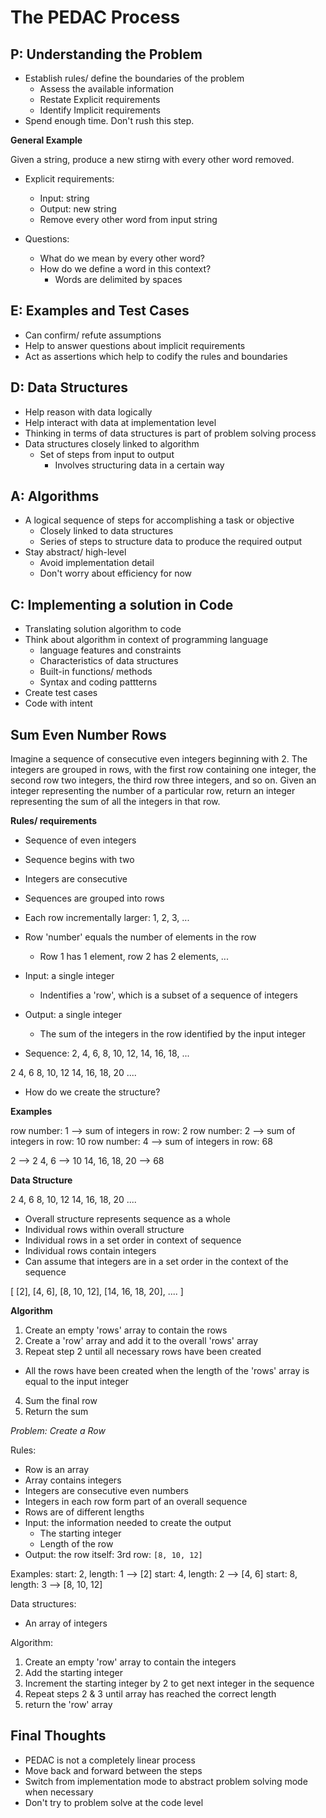# The PEDAC Process

## P: Understanding the Problem

- Establish rules/ define the boundaries of the problem
  - Assess the available information
  - Restate Explicit requirements
  - Identify Implicit requirements
- Spend enough time. Don't rush this step.

**General Example**

Given a string, produce a new stirng with every other word removed.

- Explicit requirements:
  - Input: string
  - Output: new string
  - Remove every other word from input string

- Questions:
  - What do we mean by every other word?
  - How do we define a word in this context?
    - Words are delimited by spaces

## E: Examples and Test Cases

- Can confirm/ refute assumptions
- Help to answer questions about implicit requirements
- Act as assertions which help to codify the rules and boundaries

## D: Data Structures

- Help reason with data logically
- Help interact with data at implementation level
- Thinking in terms of data structures is part of problem solving process
- Data structures closely linked to algorithm
  - Set of steps from input to output
    - Involves structuring data in a certain way

## A: Algorithms

- A logical sequence of steps for accomplishing a task or objective
  - Closely linked to data structures
  - Series of steps to structure data to produce the required output
- Stay abstract/ high-level
  - Avoid implementation detail
  - Don't worry about efficiency for now

## C: Implementing a solution in Code

- Translating solution algorithm to code
- Think about algorithm in context of programming language
  - language features and constraints
  - Characteristics of data structures
  - Built-in functions/ methods
  - Syntax and coding pattterns
- Create test cases
- Code with intent

## Sum Even Number Rows

Imagine a sequence of consecutive even integers beginning with 2. The integers are grouped in rows, with the first row containing one integer, the second row two integers, the third row three integers, and so on. Given an integer representing the number of a particular row, return an integer representing the sum of all the integers in that row.

**Rules/ requirements**

- Sequence of even integers
- Sequence begins with two
- Integers are consecutive
- Sequences are grouped into rows
- Each row incrementally larger: 1, 2, 3, ...
- Row 'number' equals the number of elements in the row
  - Row 1 has 1 element, row 2 has 2 elements, ...
- Input: a single integer
  - Indentifies a 'row', which is a subset of a sequence of integers
- Output: a single integer
  - The sum of the integers in the row identified by the input integer

- Sequence:
2, 4, 6, 8, 10, 12, 14, 16, 18, ...

2
4, 6
8, 10, 12
14, 16, 18, 20
....

- How do we create the structure?

**Examples**

row number: 1 --> sum of integers in row: 2
row number: 2 --> sum of integers in row: 10
row number: 4 --> sum of integers in row: 68

2 --> 2
4, 6 --> 10
14, 16, 18, 20 --> 68

**Data Structure**

2
4, 6
8, 10, 12
14, 16, 18, 20
....

- Overall structure represents sequence as a whole
- Individual rows within overall structure
- Individual rows in a set order in context of sequence
- Individual rows contain integers
- Can assume that integers are in a set order in the context of the sequence

[
  [2],
  [4, 6],
  [8, 10, 12],
  [14, 16, 18, 20],
  ....
]

**Algorithm**

1. Create an empty 'rows' array to contain the rows
2. Create a 'row' array and add it to the overall 'rows' array
3. Repeat step 2 until all necessary rows have been created
  - All the rows have been created when the length of the 'rows' array is equal to the input integer
4. Sum the final row
5. Return the sum

*Problem: Create a Row*

Rules:
- Row is an array
- Array contains integers
- Integers are consecutive even numbers
- Integers in each row form part of an overall sequence
- Rows are of different lengths
- Input: the information needed to create the output
  - The starting integer
  - Length of the row
- Output: the row itself: 3rd row: `[8, 10, 12]`

Examples:
start: 2, length: 1 --> [2]
start: 4, length: 2 --> [4, 6]
start: 8, length: 3 --> [8, 10, 12]

Data structures:
- An array of integers

Algorithm:
1. Create an empty 'row' array to contain the integers
2. Add the starting integer
3. Increment the starting integer by 2 to get next integer in the sequence
4. Repeat steps 2 & 3 until array has reached the correct length
5. return the 'row' array

## Final Thoughts

- PEDAC is not a completely linear process
- Move back and forward between the steps
- Switch from implementation mode to abstract problem solving mode when necessary
- Don't try to problem solve at the code level